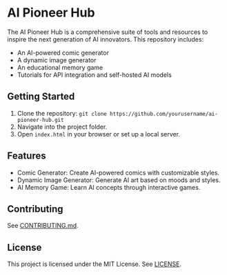 # AI Pioneer Hub
The AI Pioneer Hub is a comprehensive suite of tools and resources to inspire the next generation of AI innovators. This repository includes:
- An AI-powered comic generator
- A dynamic image generator
- An educational memory game
- Tutorials for API integration and self-hosted AI models

## Getting Started
1. Clone the repository: `git clone https://github.com/yourusername/ai-pioneer-hub.git`
2. Navigate into the project folder.
3. Open `index.html` in your browser or set up a local server.

## Features
- Comic Generator: Create AI-powered comics with customizable styles.
- Dynamic Image Generator: Generate AI art based on moods and styles.
- AI Memory Game: Learn AI concepts through interactive games.

## Contributing
See [CONTRIBUTING.md](docs/CONTRIBUTING.md).

## License
This project is licensed under the MIT License. See [LICENSE](docs/LICENSE).
